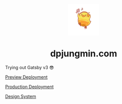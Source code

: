 <div align="center">
  <img alt="Logo" src="https://raw.githubusercontent.com/dpjungmin/website/main/src/images/icon.png" style="height: 100px" />
</div>

<h1 align="center">
    dpjungmin.com
</h1>

Trying out Gatsby v3 😎

[Preview Deployment](https://dpjungmin.gatsbyjs.io)

[Production Deployment](https://dpjungmin2.gatsbyjs.io)

[Design System](https://dpjungmin.com/design)
